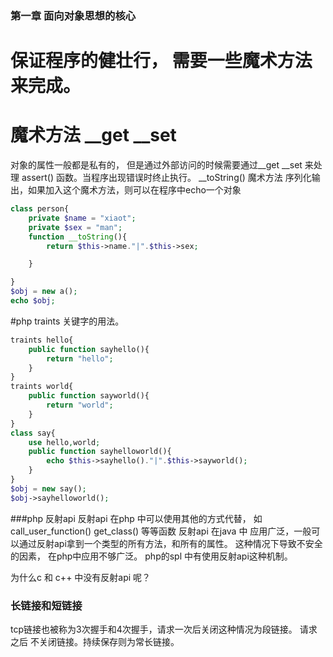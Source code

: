 ### 第一章 面向对象思想的核心
# 保证程序的健壮行， 需要一些魔术方法来完成。 
# 魔术方法 __get __set
对象的属性一般都是私有的， 但是通过外部访问的时候需要通过__get __set 来处理
assert() 函数。当程序出现错误时终止执行。
__toString() 魔术方法 序列化输出，如果加入这个魔术方法，则可以在程序中echo一个对象 
```php
class person{
    private $name = "xiaot";
    private $sex = "man";
    function __toString(){
        return $this->name."|".$this->sex;

    }

}
$obj = new a();
echo $obj;
```
#php traints 关键字的用法。
```php
traints hello{
    public function sayhello(){
        return "hello";
    }
}
traints world{
    public function sayworld(){
        return "world";
    }
}
class say{
    use hello,world;
    public function sayhelloworld(){
        echo $this->sayhello()."|".$this->sayworld();
    }
}
$obj = new say();
$obj->sayhelloworld();
```
###php 反射api
反射api 在php 中可以使用其他的方式代替， 如call_user_function() get_class() 等等函数
反射api 在java 中 应用广泛，一般可以通过反射api拿到一个类型的所有方法，和所有的属性。 这种情况下导致不安全的因素，
在php中应用不够广泛。 php的spl 中有使用反射api这种机制。

为什么c 和 c++ 中没有反射api 呢？


### 长链接和短链接
tcp链接也被称为3次握手和4次握手，请求一次后关闭这种情况为段链接。 请求之后 不关闭链接。持续保存则为常长链接。
